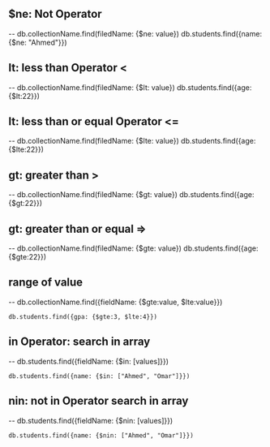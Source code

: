 
## $ne: Not Operator

--  db.collectionName.find(filedName: {$ne: value})
    db.students.find({name: {$ne: "Ahmed"}})

## lt: less than Operator <
--  db.collectionName.find(filedName: {$lt: value})
    db.students.find({age: {$lt:22}})


## lt: less than or equal Operator <=
--  db.collectionName.find(filedName: {$lte: value})
    db.students.find({age: {$lte:22}})

## gt: greater than >
--  db.collectionName.find(filedName: {$gt: value})
    db.students.find({age: {$gt:22}})


## gt: greater than or equal =>
--  db.collectionName.find(filedName: {$gte: value})
    db.students.find({age: {$gte:22}})


## range of value

--  db.collectionName.find({fieldName: {$gte:value, $lte:value}})

    db.students.find({gpa: {$gte:3, $lte:4}})


## in Operator: search in array

--  db.students.find({fieldName: {$in: [values]}})

    db.students.find({name: {$in: ["Ahmed", "Omar"]}})


    
## nin: not in Operator search in array

--  db.students.find({fieldName: {$nin: [values]}})

    db.students.find({name: {$nin: ["Ahmed", "Omar"]}})


